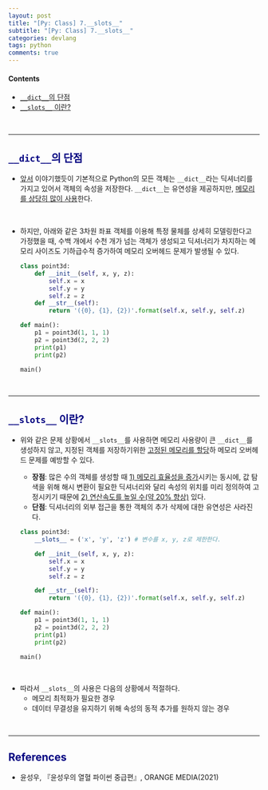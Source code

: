 ```yaml
---
layout: post
title: "[Py: Class] 7.__slots__"
subtitle: "[Py: Class] 7.__slots__"
categories: devlang
tags: python
comments: true
---
```

#### Contents
* [`__dict__`의 단점](#dict의-단점)
* [`__slots__` 이란?](#slots-이란)

<br>

---

## <span style="color:navy">`__dict__`의 단점</span>

- [앞서](https://jhryu1208.github.io/devlang/2023/09/01/python-class5/) 이야기했듯이 기본적으로 Python의 모든 객체는 `__dict__`라는 딕셔너리를 가지고 있어서 
객체의 속성을 저장한다. `__dict__`는 유연성을 제공하지만, <u>메모리를 상당히 많이 사용</u>한다. 

<br>

- 하지만, 아래와 같은 3차원 좌표 객체를 이용해 특정 물체를 상세히 모델링한다고 가정했을 때, 수백 개에서 수천 개가 넘는 객체가 생성되고 딕셔너리가 차지하는 메모리 사이즈도 기하급수적 증가하여 메모리 오버헤드 문제가 발생될 수 있다.

    ```python
    class point3d:
        def __init__(self, x, y, z):
            self.x = x
            self.y = y
            self.z = z
        def __str__(self):
            return '({0}, {1}, {2})'.format(self.x, self.y, self.z)
    
    def main():
        p1 = point3d(1, 1, 1)
        p2 = point3d(2, 2, 2)
        print(p1)
        print(p2)
    
    main()
    ```

<br>

---

## <span style="color:navy">`__slots__` 이란?</span>

-  위와 같은 문제 상황에서 `__slots__`를 사용하면 메모리 사용량이 큰 `__dict__`를 생성하지 않고, 지정된 객체를 저장하기위한 <u>고정된 메모리를 할당</u>하 메모리 오버헤드 문제를 예방할 수 있다.
    - **장점**: 많은 수의 객체를 생성할 때 <u>1) 메모리 효율성을 증가</u>시키는 동시에, 값 탐색을 위해 해시 변환이 필요한 딕셔너리와 달리 속성의 위치를 미리 정의하여 고정시키기 때문에 <u>2) 연산속도를 높일 수(약 20% 향상)</u> 있다.
    - **단점**: 딕셔너리의 외부 접근을 통한 객체의 추가 삭제에 대한 유연성은 사라진다. 

    ```python
    class point3d: 
        __slots__ = ('x', 'y', 'z') # 변수를 x, y, z로 제한한다.
    
        def __init__(self, x, y, z):
            self.x = x
            self.y = y
            self.z = z
   
        def __str__(self):
            return '({0}, {1}, {2})'.format(self.x, self.y, self.z)
    
    def main():
        p1 = point3d(1, 1, 1)
        p2 = point3d(2, 2, 2)
        print(p1)
        print(p2)
    
    main()
    ```

<br>


- 따라서 `__slots__`의 사용은 다음의 상황에서 적절하다.
  - 메모리 최적화가 필요한 경우
  - 데이터 무결성을 유지하기 위해 속성의 동적 추가를 원하지 않는 경우
  
<br>

---

## <span style="color:navy">References</span>
- 윤성우, 『윤성우의 열혈 파이썬 중급편』, ORANGE MEDIA(2021)
